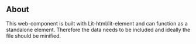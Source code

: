 ## About
This web-component is built with Lit-html/lit-element and can function as a standalone element.
Therefore the data needs to be included and ideally the file should be minified.


